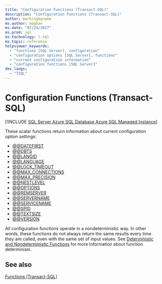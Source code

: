 ```yaml
---
title: "Configuration Functions (Transact-SQL)"
description: "Configuration Functions (Transact-SQL)"
author: markingmyname
ms.author: maghan
ms.date: "07/24/2017"
ms.prod: sql
ms.technology: t-sql
ms.topic: reference
helpviewer_keywords:
  - "functions [SQL Server], configuration"
  - "configuration options [SQL Server], functions"
  - "current configuration information"
  - "configuration functions [SQL Server]"
dev_langs:
  - "TSQL"
---
```

# Configuration Functions (Transact-SQL)
[!INCLUDE [SQL Server Azure SQL Database Azure SQL Managed Instance](../../includes/applies-to-version/sql-asdb-asdbmi.md)]

These scalar functions return information about current configuration option settings:
  
- [@@DATEFIRST](../../t-sql/functions/datefirst-transact-sql.md)
- [@@DBTS](../../t-sql/functions/dbts-transact-sql.md)
- [@@LANGID](../../t-sql/functions/langid-transact-sql.md)
- [@@LANGUAGE](../../t-sql/functions/language-transact-sql.md)
- [@@LOCK_TIMEOUT](../../t-sql/functions/lock-timeout-transact-sql.md)
- [@@MAX_CONNECTIONS](../../t-sql/functions/max-connections-transact-sql.md)
- [@@MAX_PRECISION](../../t-sql/functions/max-precision-transact-sql.md)
- [@@NESTLEVEL](../../t-sql/functions/nestlevel-transact-sql.md)
- [@@OPTIONS](../../t-sql/functions/options-transact-sql.md)
- [@@REMSERVER](../../t-sql/functions/remserver-transact-sql.md)
- [@@SERVERNAME](../../t-sql/functions/servername-transact-sql.md)
- [@@SERVICENAME](../../t-sql/functions/servicename-transact-sql.md)
- [@@SPID](../../t-sql/functions/spid-transact-sql.md)
- [@@TEXTSIZE](../../t-sql/functions/textsize-transact-sql.md)
- [@@VERSION](../../t-sql/functions/version-transact-sql-configuration-functions.md)

All configuration functions operate in a nondeterministic way. In other words, these functions do not always return the same results every time they are called, even with the same set of input values. See [Deterministic and Nondeterministic Functions](../../relational-databases/user-defined-functions/deterministic-and-nondeterministic-functions.md) for more information about function determinism.
  
## See also

[Functions &#40;Transact-SQL&#41;](../../t-sql/functions/functions.md)
